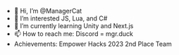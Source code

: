 - 👋 Hi, I’m @ManagerCat
- 👀 I’m interested JS, Lua, and C#
- 🌱 I’m currently learning Unity and Next.js
- 📫 How to reach me: Discord = mgr.duck
- Achievements: Empower Hacks 2023 2nd Place Team

<!---
ManagerCat/ManagerCat is a ✨ special ✨ repository because its `README.md` (this file) appears on your GitHub profile.
You can click the Preview link to take a look at your changes.
--->
